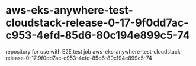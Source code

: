# aws-eks-anywhere-test-cloudstack-release-0-17-9f0dd7ac-c953-4efd-85d6-80c194e899c5-74
repository for use with E2E test job aws-eks-anywhere-test-cloudstack-release-0-17:9f0dd7ac-c953-4efd-85d6-80c194e899c5-74
